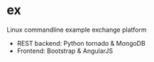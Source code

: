 ex
==

Linux commandline example exchange platform

 - REST backend: Python tornado & MongoDB
 - Frontend: Bootstrap & AngularJS